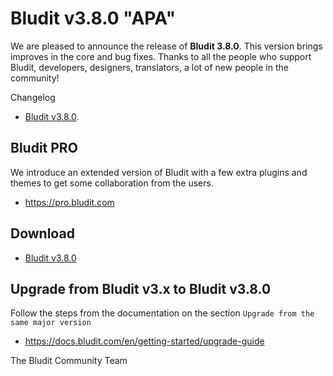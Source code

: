 # Bludit v3.8.0 "APA"
<!-- date: 2019-02-23 08:00:00 -->
<!-- coverImage: https://source.unsplash.com/j0g8taxHZa0/1600x900 -->

We are pleased to announce the release of **Bludit 3.8.0**. This version brings improves in the core and bug fixes.
Thanks to all the people who support Bludit, developers, designers, translators, a lot of new people in the community!

Changelog
- [Bludit v3.8.0](https://github.com/bludit/bludit/releases/tag/3.8.0).

## Bludit PRO
We introduce an extended version of Bludit with a few extra plugins and themes to get some collaboration from the users.
- https://pro.bludit.com

## Download
- [Bludit v3.8.0](https://www.bludit.com/releases/bludit-3-8-0.zip)

## Upgrade from Bludit v3.x to Bludit v3.8.0
Follow the steps from the documentation on the section `Upgrade from the same major version`
- https://docs.bludit.com/en/getting-started/upgrade-guide

The Bludit Community Team